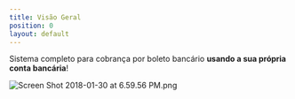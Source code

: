 ```yaml
---
title: Visão Geral
position: 0
layout: default
---
```


Sistema completo para cobrança por boleto bancário **usando a sua própria conta bancária**!

![Screen Shot 2018-01-30 at 6.59.56 PM.png](/uploads/Screen%20Shot%202018-01-30%20at%206.59.56%20PM.png)